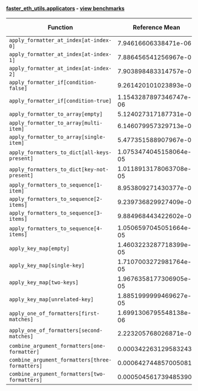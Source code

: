 #### [faster_eth_utils.applicators](https://github.com/BobTheBuidler/faster-eth-utils/blob/master/faster_eth_utils/applicators.py) - [view benchmarks](https://github.com/BobTheBuidler/faster-eth-utils/blob/master/benchmarks/test_applicators_benchmarks.py)

| Function | Reference Mean | Faster Mean | % Change | Speedup (%) | x Faster | Faster |
|----------|---------------|-------------|----------|-------------|----------|--------|
| `apply_formatter_at_index[at-index-0]` | 7.94616606338471e-06 | 8.986991162622632e-06 | -13.10% | -11.58% | 0.88x | ❌ |
| `apply_formatter_at_index[at-index-1]` | 7.886456541256967e-06 | 9.029031686565494e-06 | -14.49% | -12.65% | 0.87x | ❌ |
| `apply_formatter_at_index[at-index-2]` | 7.903898483314757e-06 | 8.931261904063037e-06 | -13.00% | -11.50% | 0.88x | ❌ |
| `apply_formatter_if[condition-false]` | 9.261420101023893e-07 | 1.1061577381439e-06 | -19.44% | -16.27% | 0.84x | ❌ |
| `apply_formatter_if[condition-true]` | 1.1543287897346747e-06 | 1.5610936994326647e-06 | -35.24% | -26.06% | 0.74x | ❌ |
| `apply_formatter_to_array[empty]` | 5.124027317187731e-06 | 5.234773444211285e-06 | -2.16% | -2.12% | 0.98x | ❌ |
| `apply_formatter_to_array[multi-item]` | 6.146079957329713e-06 | 6.625027866203916e-06 | -7.79% | -7.23% | 0.93x | ❌ |
| `apply_formatter_to_array[single-item]` | 5.477351588907967e-06 | 5.875629041017689e-06 | -7.27% | -6.78% | 0.93x | ❌ |
| `apply_formatters_to_dict[all-keys-present]` | 1.0753474045158064e-05 | 7.958027813895439e-06 | 26.00% | 35.13% | 1.35x | ✅ |
| `apply_formatters_to_dict[key-not-present]` | 1.0118913178063708e-05 | 7.179953245255923e-06 | 29.04% | 40.93% | 1.41x | ✅ |
| `apply_formatters_to_sequence[1-item]` | 8.953809271430377e-06 | 6.083515920919946e-06 | 32.06% | 47.18% | 1.47x | ✅ |
| `apply_formatters_to_sequence[2-items]` | 9.239736829927409e-06 | 6.497517602283558e-06 | 29.68% | 42.20% | 1.42x | ✅ |
| `apply_formatters_to_sequence[3-items]` | 9.884968443422602e-06 | 6.950459298106263e-06 | 29.69% | 42.22% | 1.42x | ✅ |
| `apply_formatters_to_sequence[4-items]` | 1.0506597045051664e-05 | 7.209710263990563e-06 | 31.38% | 45.73% | 1.46x | ✅ |
| `apply_key_map[empty]` | 1.4603223287718399e-05 | 7.276432246726477e-06 | 50.17% | 100.69% | 2.01x | ✅ |
| `apply_key_map[single-key]` | 1.7107003272981764e-05 | 9.325966831805857e-06 | 45.48% | 83.43% | 1.83x | ✅ |
| `apply_key_map[two-keys]` | 1.9676358177306905e-05 | 1.1197620262340612e-05 | 43.09% | 75.72% | 1.76x | ✅ |
| `apply_key_map[unrelated-key]` | 1.8851999999469627e-05 | 1.0231971946147154e-05 | 45.72% | 84.25% | 1.84x | ✅ |
| `apply_one_of_formatters[first-matches]` | 1.6991306795548138e-06 | 1.5699472819360757e-06 | 7.60% | 8.23% | 1.08x | ✅ |
| `apply_one_of_formatters[second-matches]` | 2.223205768026871e-06 | 1.9612861933683543e-06 | 11.78% | 13.35% | 1.13x | ✅ |
| `combine_argument_formatters[one-formatter]` | 0.0003422631295832432 | 0.0012374597132560783 | -261.55% | -72.34% | 0.28x | ❌ |
| `combine_argument_formatters[three-formatters]` | 0.0006427448570050815 | 0.0015047825947462163 | -134.12% | -57.29% | 0.43x | ❌ |
| `combine_argument_formatters[two-formatters]` | 0.0005045617394853903 | 0.001386554431561852 | -174.80% | -63.61% | 0.36x | ❌ |
